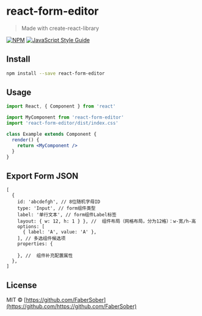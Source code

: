 # react-form-editor

> Made with create-react-library

[![NPM](https://img.shields.io/npm/v/react-form-editor.svg)](https://www.npmjs.com/package/react-form-editor) [![JavaScript Style Guide](https://img.shields.io/badge/code_style-standard-brightgreen.svg)](https://standardjs.com)

## Install

```bash
npm install --save react-form-editor
```

## Usage

```jsx
import React, { Component } from 'react'

import MyComponent from 'react-form-editor'
import 'react-form-editor/dist/index.css'

class Example extends Component {
  render() {
    return <MyComponent />
  }
}
```

## Export Form JSON
```
[
  {
    id: 'abcdefgh', // 8位随机字母ID
    type: 'Input', // form组件类型
    label: '单行文本', // form组件Label标签
    layout: { w: 12, h: 1 } }, //  组件布局（网格布局，分为12格）：w-宽/h-高
    options: [
      { label: 'A', value: 'A' },
    ], // 多选组件候选项
    properties: {

    }, //  组件补充配置属性
  },
]
```

## License

MIT © [https://github.com/FaberSober](https://github.com/https://github.com/FaberSober)
